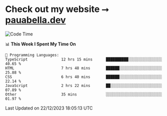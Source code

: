 # Check out my website ⭢ [pauabella.dev](https://pauabella.dev)

<!--START_SECTION:waka-->
![Code Time](http://img.shields.io/badge/Code%20Time-2%2C815%20hrs%2046%20mins-blue)

📊 **This Week I Spent My Time On** 

```text
💬 Programming Languages: 
TypeScript               12 hrs 15 mins      ██████████░░░░░░░░░░░░░░░   40.65 % 
HTML                     7 hrs 48 mins       ██████░░░░░░░░░░░░░░░░░░░   25.88 % 
CSS                      6 hrs 40 mins       ██████░░░░░░░░░░░░░░░░░░░   22.14 % 
JavaScript               2 hrs 22 mins       ██░░░░░░░░░░░░░░░░░░░░░░░   07.89 % 
Other                    35 mins             ░░░░░░░░░░░░░░░░░░░░░░░░░   01.97 % 
```


 Last Updated on 22/12/2023 18:05:13 UTC
<!--END_SECTION:waka-->
